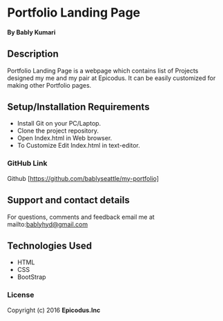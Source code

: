 # Portfolio Landing Page

#### By Bably Kumari

## Description
Portfolio Landing Page is a webpage which contains list of Projects designed my me and my pair at Epicodus.
It can be easily customized for making other Portfolio pages.

## Setup/Installation Requirements

* Install Git on your PC/Laptop.
* Clone the project repository.
* Open Index.html in Web browser.
* To Customize Edit Index.html in text-editor.

### GitHub Link
 Github [https://github.com/bablyseattle/my-portfolio]

## Support and contact details
  For questions, comments and feedback email me at mailto:bablyhyd@gmail.com


## Technologies Used

* HTML
* CSS
* BootStrap

### License

Copyright (c) 2016 **Epicodus.Inc**
